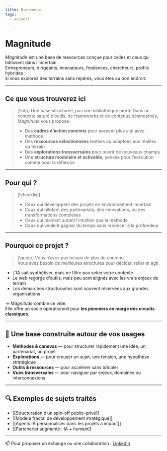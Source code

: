 ```yaml
---
title: Bienvenue
tags:
  - accueil
---
```


# Magnitude

*Magnitude* est une base de ressources conçue pour celles et ceux qui bâtissent dans l’incertain.  
Entrepreneurs, dirigeants, innovateurs, freelances, chercheurs, profils hybrides :  
si vous explorez des terrains sans repères, vous êtes au bon endroit.

---

##  Ce que vous trouverez ici

> [!info] Une base structurée, pas une bibliothèque morte
> Dans un contexte saturé d’outils, de frameworks et de contenus désincarnés, *Magnitude* vous propose :
>
> - Des **cadres d’action concrets** pour avancer plus vite avec méthode  
> - Des **ressources sélectionnées** testées ou adaptées aux réalités du terrain  
> - Des **explorations transversales** pour ouvrir de nouveaux champs  
> - Une **structure modulaire et activable**, pensée pour l’exécution comme pour la réflexion

---

##  Pour qui ?

> [!checklist]
> - Ceux qui développent des projets en environnement incertain  
> - Ceux qui pilotent des partenariats, des innovations, ou des transformations complexes  
> - Ceux qui manient autant l’intuition que la méthode  
> - Ceux qui veulent gagner du temps sans renoncer à la profondeur

---

## Pourquoi ce projet ?

> [!quote] Vous n’avez pas besoin de plus de contenu.  
> Vous avez besoin de meilleures structures pour décider, relier et agir.

- L’IA sait synthétiser, mais ne filtre pas selon votre contexte  
- Le web regorge d’outils, mais peu sont alignés avec les vrais enjeux de terrain  
- Les démarches structurantes sont souvent réservées aux grandes organisations

→ *Magnitude* comble ce vide.  
Elle offre un socle opérationnel pour **les pionniers en marge des circuits classiques**.

---

## 📁 Une base construite autour de vos usages

- **Méthodes & canevas** — pour structurer rapidement une idée, un partenariat, un projet  
- **Explorations** — pour creuser un sujet, une tension, une hypothèse stratégique  
- **Outils & ressources** — pour accélérer sans bricoler  
- **Vues transversales** — pour naviguer par enjeux, domaines ou interconnexions

---

## 🔍 Exemples de sujets traités

- [[Structuration d’un spin-off public–privé]]  
- [[Modèle fractal de développement stratégique]]  
- [[Agents IA personnalisés dans les projets à impact]]  
- [[Partenariat augmenté : IA + humain]]

---

📫 Pour proposer un échange ou une collaboration  : [LinkedIn](https://www.linkedin.com/in/matthieu-helwig/)  